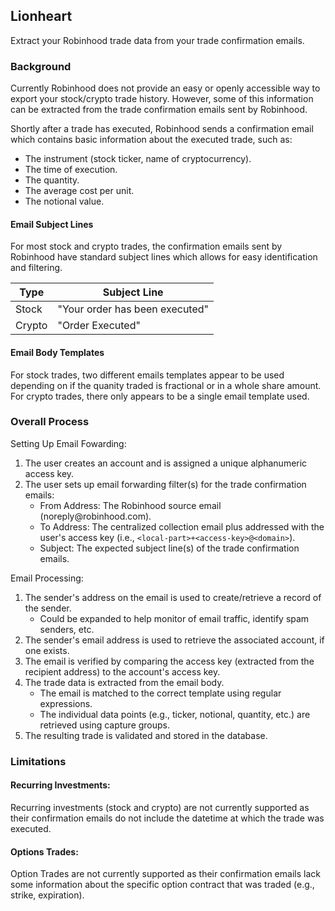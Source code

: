 ## Lionheart
Extract your Robinhood trade data from your trade confirmation emails.

### Background
Currently Robinhood does not provide an easy or openly accessible way to export your stock/crypto trade history.
However, some of this information can be extracted from the trade confirmation emails sent by Robinhood.

Shortly after a trade has executed, Robinhood sends a confirmation email which contains basic information 
about the executed trade, such as:
* The instrument (stock ticker, name of cryptocurrency).
* The time of execution.
* The quantity.
* The average cost per unit.
* The notional value.

#### Email Subject Lines
For most stock and crypto trades, the confirmation emails sent by Robinhood have standard subject lines
which allows for easy identification and filtering.

| Type   | Subject Line                   |
|--------|--------------------------------|
| Stock  | "Your order has been executed" |
| Crypto | "Order Executed"               |

#### Email Body Templates
For stock trades, two different emails templates appear to be used depending on if the
quanity traded is fractional or in a whole share amount. For crypto trades, there only
appears to be a single email template used.

### Overall Process
Setting Up Email Fowarding:
1. The user creates an account and is assigned a unique alphanumeric access key.
2. The user sets up email forwarding filter(s) for the trade confirmation emails:
    - From Address: The Robinhood source email (noreply<span>@</span>robinhood.com). 
    - To Address: The centralized collection email plus addressed with the user's access key (i.e., `<local-part>+<access-key>@<domain>`).
    - Subject: The expected subject line(s) of the trade confirmation emails.
  
Email Processing:
1. The sender's address on the email is used to create/retrieve a record of the sender.
    - Could be expanded to help monitor of email traffic, identify spam senders, etc.
2. The sender's email address is used to retrieve the associated account, if one exists.
3. The email is verified by comparing the access key (extracted from the recipient address) to the account's access key.
4. The trade data is extracted from the email body.
    - The email is matched to the correct template using regular expressions.
    - The individual data points (e.g., ticker, notional, quantity, etc.) are retrieved using capture groups.
5. The resulting trade is validated and stored in the database.

### Limitations

#### Recurring Investments:
Recurring investments (stock and crypto) are not currently supported as their confirmation emails 
do not include the datetime at which the trade was executed.

#### Options Trades:
Option Trades are not currently supported as their confirmation emails lack some information
about the specific option contract that was traded (e.g., strike, expiration).
